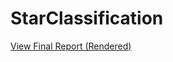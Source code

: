 # StarClassification
[View Final Report (Rendered)](https://kshoker12.github.io/StarClassification/Final_Report.html)

